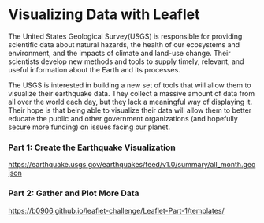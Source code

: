 # Visualizing Data with Leaflet

The United States Geological Survey(USGS) is responsible for providing scientific data about natural hazards, the health of our ecosystems and environment, and the impacts of climate and land-use change. Their scientists develop new methods and tools to supply timely, relevant, and useful information about the Earth and its processes. 

The USGS is interested in building a new set of tools that will allow them to visualize their earthquake data. They collect a massive amount of data from all over the world each day, but they lack a meaningful way of displaying it. Their hope is that being able to visualize their data will allow them to better educate the public and other government organizations (and hopefully secure more funding) on issues facing our planet.


### Part 1: Create the Earthquake Visualization

https://earthquake.usgs.gov/earthquakes/feed/v1.0/summary/all_month.geojson

### Part 2: Gather and Plot More Data


https://b0906.github.io/leaflet-challenge/Leaflet-Part-1/templates/
